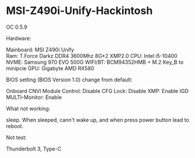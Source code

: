 # MSI-Z490i-Unify-Hackintosh
OC 0.5.9

Hardware:

Mainboard: MSI Z490i Unify  
 Ram: T.Force Darkz DDR4 3600Mhz 8G*2 XMP2.0 
  CPU: Intel i5-10400 
 NVME: Samsung 970 EVO 500G
 WIFI/BT: BCM94352HMB + M.2 Key_B to minipcie
 GPU: Gigabyte AMD RX580


BIOS setting (BIOS Version 1.0) change from default:

Onboard CNVI Module Control: Disable
CFG Lock: Disable
XMP: Enable
IGD MULTI-Monitor: Enable


What not working:

sleep. When sleeped, cann't wake up, and when press power button lead to reboot.

Not test:

Thunderbolt 3, Type-C

